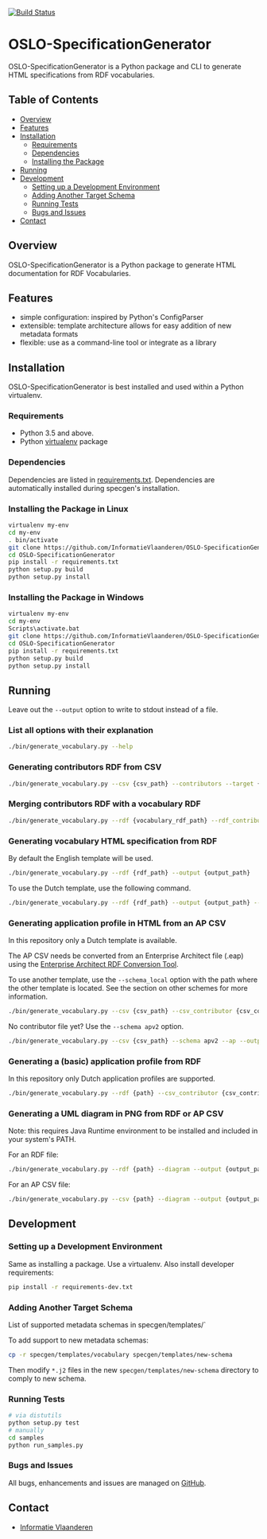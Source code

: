 [![Build Status](https://travis-ci.org/InformatieVlaanderen/OSLO-SpecificationGenerator.png)](https://travis-ci.org/InformatieVlaanderen/OSLO-SpecificationGenerator)

# OSLO-SpecificationGenerator

OSLO-SpecificationGenerator is a Python package and CLI to generate HTML specifications from RDF vocabularies.

## Table of Contents
* [Overview](#overview)
* [Features](#features)
* [Installation](#installation)
  * [Requirements](#requirements)
  * [Dependencies](#dependencies)
  * [Installing the Package](#installing-the-package)
* [Running](#running)
* [Development](#development)
  * [Setting up a Development Environment](#setting-up-a-development-environment)
  * [Adding Another Target Schema](#adding-another-target-schema)
  * [Running Tests](#running-tests)
  * [Bugs and Issues](#bugs-and-issues)
* [Contact](#contact)


## Overview

OSLO-SpecificationGenerator is a Python package to generate HTML documentation for RDF Vocabularies.

## Features

* simple configuration: inspired by Python's ConfigParser
* extensible: template architecture allows for easy addition of new metadata formats
* flexible: use as a command-line tool or integrate as a library

## Installation

OSLO-SpecificationGenerator is best installed and used within a Python virtualenv.

### Requirements

* Python 3.5 and above.
* Python [virtualenv](https://virtualenv.pypa.io/) package

### Dependencies

Dependencies are listed in [requirements.txt](requirements.txt). Dependencies are automatically installed during specgen's installation.

### Installing the Package in Linux

```bash
virtualenv my-env
cd my-env
. bin/activate
git clone https://github.com/InformatieVlaanderen/OSLO-SpecificationGenerator.git
cd OSLO-SpecificationGenerator
pip install -r requirements.txt
python setup.py build
python setup.py install
```

### Installing the Package in Windows

```bash
virtualenv my-env
cd my-env
Scripts\activate.bat
git clone https://github.com/InformatieVlaanderen/OSLO-SpecificationGenerator.git
cd OSLO-SpecificationGenerator
pip install -r requirements.txt
python setup.py build
python setup.py install
```

## Running

Leave out the `--output` option to write to stdout instead of a file.

### List all options with their explanation

```bash
./bin/generate_vocabulary.py --help
```

### Generating contributors RDF from CSV

```bash
./bin/generate_vocabulary.py --csv {csv_path} --contributors --target {column} --output {output_path}
```

### Merging contributors RDF with a vocabulary RDF

```bash
./bin/generate_vocabulary.py --rdf {vocabulary_rdf_path} --rdf_contributor {contributors_rdf_path} --merge --output {output_path}
```

### Generating vocabulary HTML specification from RDF

By default the English template will be used.

```bash
./bin/generate_vocabulary.py --rdf {rdf_path} --output {output_path}
```

To use the Dutch template, use the following command.

```bash
./bin/generate_vocabulary.py --rdf {rdf_path} --output {output_path} --schema vocabularynl
```

### Generating application profile in HTML from an AP CSV

In this repository only a Dutch template is available.

The AP CSV needs be converted from an Enterprise Architect file (.eap) using the [Enterprise Architect RDF Conversion Tool](https://github.com/Informatievlaanderen/OSLO-EA-to-RDF).

To use another template, use the `--schema_local` option with the path where the other template is located.
See the section on other schemes for more information.

```bash
./bin/generate_vocabulary.py --csv {csv_path} --csv_contributor {csv_contributor_path} --ap --output {output_path}
```

No contributor file yet? Use the `--schema apv2` option.

```bash
./bin/generate_vocabulary.py --csv {csv_path} --schema apv2 --ap --output {output_path}
```

### Generating a (basic) application profile from RDF

In this repository only Dutch application profiles are supported.

```bash
./bin/generate_vocabulary.py --rdf {path} --csv_contributor {csv_contributor_path} --ap --output {output_path}
```

### Generating a UML diagram in PNG from RDF or AP CSV

Note: this requires Java Runtime environment to be installed and included in your system's PATH.

For an RDF file:
```bash
./bin/generate_vocabulary.py --rdf {path} --diagram --output {output_path}
```

For an AP CSV file:
```bash
./bin/generate_vocabulary.py --csv {path} --diagram --output {output_path}
```

## Development

### Setting up a Development Environment

Same as installing a package.  Use a virtualenv.  Also install developer requirements:

```bash
pip install -r requirements-dev.txt
```

### Adding Another Target Schema

List of supported metadata schemas in specgen/templates/`

To add support to new metadata schemas:
```bash
cp -r specgen/templates/vocabulary specgen/templates/new-schema
```
Then modify `*.j2` files in the new `specgen/templates/new-schema` directory to comply to new schema.

### Running Tests

```bash
# via distutils
python setup.py test
# manually
cd samples
python run_samples.py
```

### Bugs and Issues

All bugs, enhancements and issues are managed on [GitHub](https://github.com/InformatieVlaanderen/OSLO-SpecificationGenerator/issues).

## Contact

* [Informatie Vlaanderen](mailto:oslo@kb.vlaanderen.be)
